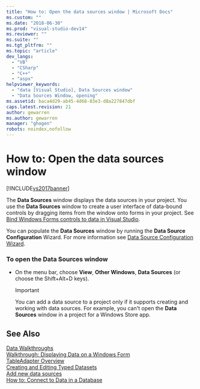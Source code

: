 ```yaml
---
title: "How to: Open the data sources window | Microsoft Docs"
ms.custom: ""
ms.date: "2018-06-30"
ms.prod: "visual-studio-dev14"
ms.reviewer: ""
ms.suite: ""
ms.tgt_pltfrm: ""
ms.topic: "article"
dev_langs: 
  - "VB"
  - "CSharp"
  - "C++"
  - "aspx"
helpviewer_keywords: 
  - "data [Visual Studio], Data Sources window"
  - "Data Sources Window, opening"
ms.assetid: baca4d29-ab45-4d68-83e3-d8a227847dbf
caps.latest.revision: 21
author: gewarren
ms.author: gewarren
manager: "ghogen"
robots: noindex,nofollow
---
```

# How to: Open the data sources window
[!INCLUDE[vs2017banner](../includes/vs2017banner.md)]

The **Data Sources** window displays the data sources in your project. You use the **Data Sources** window to create a user interface of data-bound controls by dragging items from the window onto forms in your project. See [Bind Windows Forms controls to data in Visual Studio](../data-tools/bind-windows-forms-controls-to-data-in-visual-studio.md).  
  
 You can populate the **Data Sources** window by running the **Data Source Configuration** Wizard. For more information see [Data Source Configuration Wizard](http://msdn.microsoft.com/library/c4df7de5-5da0-4064-940c-761dd6d9e28f).  
  
### To open the Data Sources window  
  
-   On the menu bar, choose **View**, **Other Windows**, **Data Sources** (or choose the Shift+Alt+D keys).  
  
    > [!IMPORTANT]
    >  You can add a data source to a project only if it supports creating and working with data sources. For example, you can't open the **Data Sources** window in a project for a Windows Store app.  
  
## See Also  
 [Data Walkthroughs](http://msdn.microsoft.com/library/15a88fb8-3bee-4962-914d-7a1f8bd40ec4)   
 [Walkthrough: Displaying Data on a Windows Form](../data-tools/walkthrough-displaying-data-on-a-windows-form.md)   
 [TableAdapter Overview](../data-tools/tableadapter-overview.md)   
 [Creating and Editing Typed Datasets](../data-tools/creating-and-editing-typed-datasets.md)   
 [Add new data sources](../data-tools/add-new-data-sources.md)   
 [How to: Connect to Data in a Database](../data-tools/how-to-connect-to-data-in-a-database.md)